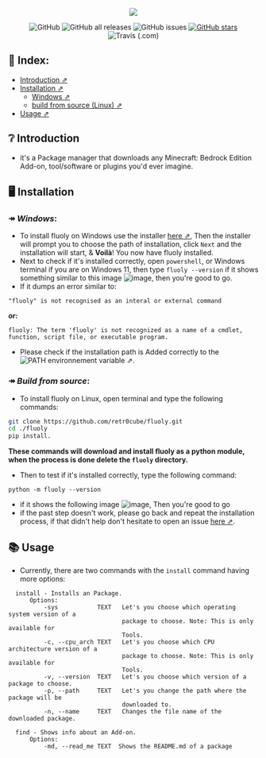 
<p align="center">
  <img src="https://user-images.githubusercontent.com/61835816/145718141-78fe305a-0017-4539-bd02-3dd5c1f5a51a.png"/>
</p>


<div align="center">
 <img alt="GitHub" src="https://img.shields.io/github/license/retr0cube/fluoly?logo=github&style=for-the-badge">
 <img alt="GitHub all releases" src="https://img.shields.io/github/downloads/retr0cube/fluoly/total?color=gree&logo=Markdown&style=for-the-badge"> 
 <img alt="GitHub issues" src="https://img.shields.io/github/issues/retr0cube/fluoly?color=yellow&logo=GitHub%20Actions&logoColor=white&style=for-the-badge">
 <a href="https://github.com/retr0cube/fluoly/stargazers"><img alt="GitHub stars" src="https://img.shields.io/github/stars/retr0cube/fluoly?logo=Riseup&style=for-the-badge"></a>
  <img alt="Travis (.com)" src="https://img.shields.io/travis/com/retr0cube/fluoly?logo=travis&logoColor=white&style=for-the-badge">
</div>



## 🔖 Index:
- [Introduction ⇗](https://github.com/retr0cube/fluoly#-introduction)
- [Installation ⇗](https://github.com/retr0cube/fluoly#-installation)
     - [Windows ⇗](https://github.com/retr0cube/fluoly#-windows)
     - [build from source (Linux) ⇗](https://github.com/retr0cube/fluoly#-build-from-source)
- [Usage ⇗](https://github.com/retr0cube/fluoly#-usage)
## ❔ Introduction
- it's a Package manager that downloads any Minecraft: Bedrock Edition Add-on, tool/software or plugins you'd ever imagine.
## 🖥 Installation
### ↠ _Windows_:
- To install fluoly on Windows use the installer [here ⇗](https://github.com/retr0cube/fluoly/releases/latest),
  Then the installer will prompt you to choose the path of installation, click `Next` and the installation will start, & **Voilà**! You now have fluoly installed.
- Next to check if it's installed correctly, open `powershell`, or Windows terminal if you are on Windows 11, then type `fluoly --version` if it shows something similar to this image ![image](https://user-images.githubusercontent.com/61835816/145718519-aa54831b-9a57-4bb6-b52a-1bf53c20db08.png), then you're good to go. 
- If it dumps an error similar to: 
```
"fluoly" is not recognised as an interal or external command
```
***or:***
```
fluoly: The term 'fluoly' is not recognized as a name of a cmdlet, function, script file, or executable program.
```
- Please check if the installation path is Added correctly to the ![PATH environnement variable ⇗]("https://www.architectryan.com/2018/08/31/how-to-change-environment-variables-on-windows-10").

### ↠ _Build from source_:
- To install fluoly on Linux, open terminal and type the following commands:
```bash
git clone https://github.com/retr0cube/fluoly.git
cd ./fluoly
pip install.
```
**These commands will download and install fluoly as a python module, when the process is done delete the `fluoly` directory.**

- Then to test if it's installed correctly, type the following command:
```
python -m fluoly --version
```
- if it shows the following image ![image](https://user-images.githubusercontent.com/61835816/145718519-aa54831b-9a57-4bb6-b52a-1bf53c20db08.png), Then you're good to go 
- if the past step doesn't work, please go back and repeat the installation process, if that didn't help don't hesitate to open an issue [here ⇗](https://github.com/retr0cube/fluoly/issues). 

## 📚 Usage
- Currently, there are two commands with the `install` command having more options: 
```
  install - Installs an Package.
      Options:
          -sys           TEXT   Let's you choose which operating system version of a
                                package to choose. Note: This is only available for
                                Tools.
          -c, --cpu_arch TEXT   Let's you choose which CPU architecture version of a
                                package to choose. Note: This is only available for
                                Tools.
          -v, --version  TEXT   Let's you choose which version of a package to choose.
          -p, --path     TEXT   Let's you change the path where the package will be
                                downloaded to.
          -n, --name     TEXT   Changes the file name of the downloaded package.
```

```
  find - Shows info about an Add-on. 
      Options:
          -md, --read_me TEXT  Shows the README.md of a package
  
```

